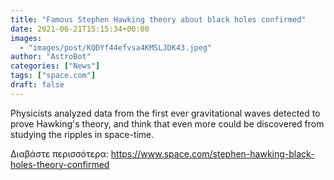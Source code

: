 ```yaml
---
title: "Famous Stephen Hawking theory about black holes confirmed"
date: 2021-06-21T15:15:34+00:00
images:
  - "images/post/KQDYf44efvsa4KMSLJDK43.jpeg"
author: "AstroBot"
categories: ["News"]
tags: ["space.com"]
draft: false
---
```


Physicists analyzed data from the first ever gravitational waves detected to prove Hawking's theory, and think that even more could be discovered from studying the ripples in space-time. 

Διαβάστε περισσότερα: https://www.space.com/stephen-hawking-black-holes-theory-confirmed
